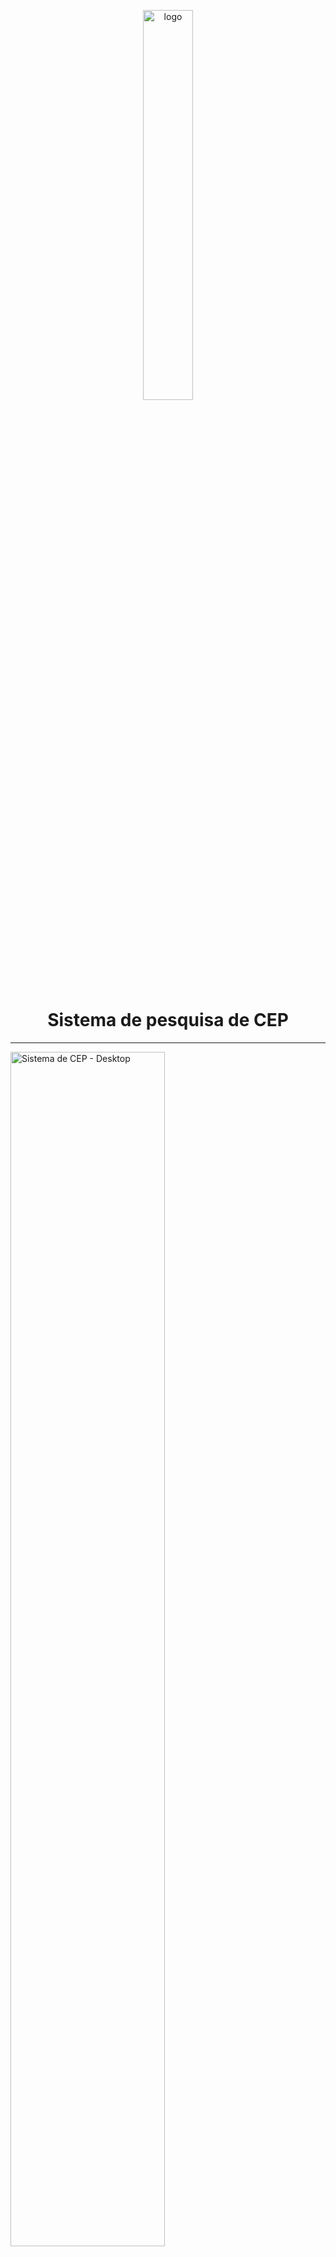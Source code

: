 <p align="center">
    <img width="40%" src="https://ik.imagekit.io/bzfsfuncunl/LogoAllanBlack_Xu9-TCUVG.svg" alt="logo" title="AllanProjects logo">
</p>

<h1 align="center"><strong>Sistema de pesquisa de CEP</strong></h1>

<hr/>

<div>
  <img width="70%" src="https://ik.imagekit.io/bzfsfuncunl/CepSearch-Desktop_e3RRU9_pG.jpg" alt="Sistema de CEP - Desktop" title="Cep-Search">
  <img width="30%" src="https://ik.imagekit.io/bzfsfuncunl/CepSearch-Android_YFAntpDCw.jpg" alt="Sistema de CEP - Mobile" title="Cep-Search">
</div>

### `Sobre`

<p align="justify">Este projeto se trata de um sistema que faz busca em uma Web API que traz os ceps de todo o Brasil de acordo com o CEP informado pelo usuário, nele são listadas informações sobre aquela localidade, como cidade, estado, DDD, logradouro, IBGE, GIA e SIAFI. Além disso, o sistema pode ser acessado no desktop e no mobile pois o site é completamente responsivo.</p>

<p align="justify"><i>This project is a system that searches a Web API that brings the zip codes from all over Brazil according to the zip code informed by the user, it lists information about that location, such as city, state, area code, street address, IBGE, GIA and SIAFI. In addition, the system can be accessed on desktop and mobile as the site is completely responsive.
</i></p>

### `💻 Ferramentas`

#### Front-end
* HTML 5
* CSS 3
* React JS
* [Material UI](https://material-ui.com/pt/)
* [React Icons](https://react-icons.github.io/react-icons/)
* [remask](https://www.npmjs.com/package/remask)

#### Outras
* [Figma](https://www.figma.com/)
* [Git](https://git-scm.com/)
* [GitHub](https://github.com/)
* [Visual Studio Code](https://code.visualstudio.com/)
* [ViaCep](https://viacep.com.br/)

### `🔎 Como usar`

<p>$ git clone https://github.com/AllanDutra/Curriculum-Generator.git</p>

<p>$ npm install</p>

<p>$ npm start</p>
